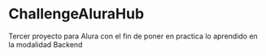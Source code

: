# ChallengeAluraHub
Tercer proyecto para Alura con el fin de poner en practica lo aprendido en la modalidad Backend 
